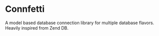 # Connfetti

A model based database connection library for multiple database flavors.
Heavily inspired from Zend DB.